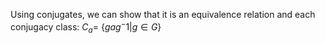 Using conjugates, we can show that it is an equivalence relation and each conjugacy class: $C_a =$ {$gag^-1 | g \in G$}

